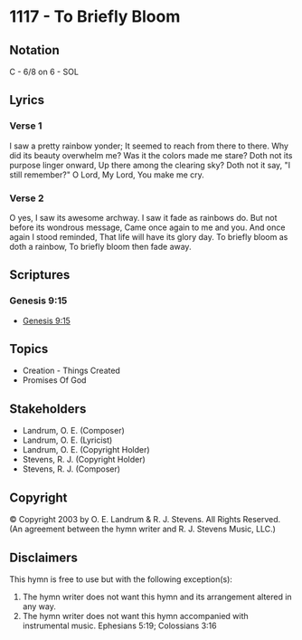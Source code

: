 # 1117 - To Briefly Bloom

## Notation

C - 6/8 on 6 - SOL

## Lyrics

### Verse 1

I saw a pretty rainbow yonder; It seemed to reach from there to there. Why did its beauty overwhelm me? Was it the colors made me stare? Doth not its purpose linger onward, Up there among the clearing sky? Doth not it say, "I still remember?" O Lord, My Lord, You make me cry.

### Verse 2

O yes, I saw its awesome archway. I saw it fade as rainbows do. But not before its wondrous message, Came once again to me and you. And once again I stood reminded, That life will have its glory day. To briefly bloom as doth a rainbow, To briefly bloom then fade away.


## Scriptures

### Genesis 9:15

- [Genesis 9:15](https://www.biblegateway.com/passage/?search=Genesis%209%3A15)


## Topics

- Creation - Things Created
- Promises Of God

## Stakeholders

- Landrum, O. E. (Composer)
- Landrum, O. E. (Lyricist)
- Landrum, O. E. (Copyright Holder)
- Stevens, R. J. (Copyright Holder)
- Stevens, R. J. (Composer)

## Copyright

© Copyright 2003 by O. E. Landrum & R. J. Stevens. All Rights Reserved.
(An agreement between the hymn writer and R. J. Stevens Music, LLC.)

## Disclaimers

This hymn is free to use but with the following exception(s):
1. The hymn writer does not want this hymn and its arrangement altered in any way.
2. The hymn writer does not want this hymn accompanied with instrumental music.
Ephesians 5:19; Colossians 3:16

